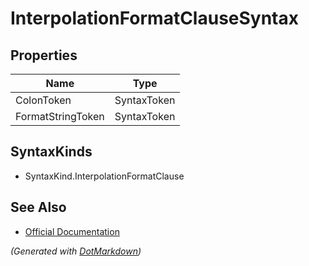 # InterpolationFormatClauseSyntax

## Properties

| Name              | Type        |
| ----------------- | ----------- |
| ColonToken        | SyntaxToken |
| FormatStringToken | SyntaxToken |

## SyntaxKinds

* SyntaxKind\.InterpolationFormatClause

## See Also

* [Official Documentation](https://docs.microsoft.com/en-us/dotnet/api/microsoft.codeanalysis.csharp.syntax.interpolationformatclausesyntax)


*\(Generated with [DotMarkdown](http://github.com/JosefPihrt/DotMarkdown)\)*